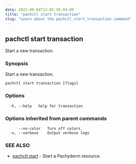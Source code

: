```yaml
---
date: 2023-08-04T13:05:50-04:00
title: "pachctl start transaction"
slug: "Learn about the pachctl_start_transaction command"
---
```


## pachctl start transaction

Start a new transaction.

### Synopsis

Start a new transaction.

```
pachctl start transaction [flags]
```

### Options

```
  -h, --help   help for transaction
```

### Options inherited from parent commands

```
      --no-color   Turn off colors.
  -v, --verbose    Output verbose logs
```

### SEE ALSO

* [pachctl start](/commands/pachctl_start/)	 - Start a Pachyderm resource.

